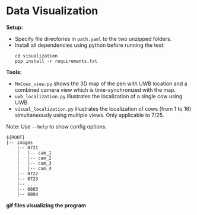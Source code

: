 # Data Visualization



**Setup:**
* Specify file directories in ```path.yaml``` to the two unzipped folders.
* Install all dependencies using python before running the test:
	```
	cd visualization
	pip install -r requirements.txt
	```
	
**Tools:**
* ```MmCows_view.py``` shows the 3D map of the pen with UWB location and a combined camera view which is time-synchronized with the map.
* ```uwb_localization.py``` illustrates the localization of a single cow using UWB.
* ```visual_localization.py``` illustrates the localization of cows (from 1 to 16) simultaneously using multiple views. Only applicable to 7/25.


Note: Use ```--help``` to show config options.

```
${ROOT}
|-- images
    |-- 0721
    |   |-- cam_1
    |   |-- cam_2
    |   |-- cam_3
    |   |-- cam_4
    |-- 0722
    |-- 0723
    |-- ...
    |-- 0803
    |-- 0804
```

**gif files visualizing the program**